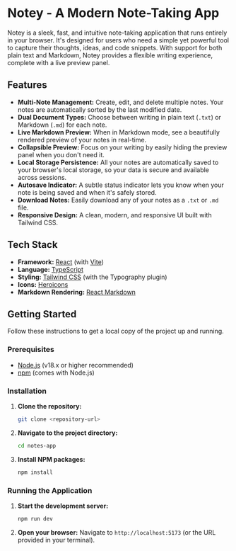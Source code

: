 # Notey - A Modern Note-Taking App

Notey is a sleek, fast, and intuitive note-taking application that runs entirely in your browser. It's designed for users who need a simple yet powerful tool to capture their thoughts, ideas, and code snippets. With support for both plain text and Markdown, Notey provides a flexible writing experience, complete with a live preview panel.

## Features

*   **Multi-Note Management:** Create, edit, and delete multiple notes. Your notes are automatically sorted by the last modified date.
*   **Dual Document Types:** Choose between writing in plain text (`.txt`) or Markdown (`.md`) for each note.
*   **Live Markdown Preview:** When in Markdown mode, see a beautifully rendered preview of your notes in real-time.
*   **Collapsible Preview:** Focus on your writing by easily hiding the preview panel when you don't need it.
*   **Local Storage Persistence:** All your notes are automatically saved to your browser's local storage, so your data is secure and available across sessions.
*   **Autosave Indicator:** A subtle status indicator lets you know when your note is being saved and when it's safely stored.
*   **Download Notes:** Easily download any of your notes as a `.txt` or `.md` file.
*   **Responsive Design:** A clean, modern, and responsive UI built with Tailwind CSS.

## Tech Stack

*   **Framework:** [React](https://react.dev/) (with [Vite](https://vitejs.dev/))
*   **Language:** [TypeScript](https://www.typescriptlang.org/)
*   **Styling:** [Tailwind CSS](https://tailwindcss.com/) (with the Typography plugin)
*   **Icons:** [Heroicons](https://heroicons.com/)
*   **Markdown Rendering:** [React Markdown](https://github.com/remarkjs/react-markdown)

## Getting Started

Follow these instructions to get a local copy of the project up and running.

### Prerequisites

*   [Node.js](https://nodejs.org/en) (v18.x or higher recommended)
*   [npm](https://www.npmjs.com/) (comes with Node.js)

### Installation

1.  **Clone the repository:**
    ```sh
    git clone <repository-url>
    ```
2.  **Navigate to the project directory:**
    ```sh
    cd notes-app
    ```
3.  **Install NPM packages:**
    ```sh
    npm install
    ```

### Running the Application

1.  **Start the development server:**
    ```sh
    npm run dev
    ```
2.  **Open your browser:**
    Navigate to `http://localhost:5173` (or the URL provided in your terminal).